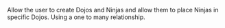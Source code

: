 Allow the user to create Dojos and Ninjas and allow them to place Ninjas in specific Dojos.
Using a one to many relationship.
